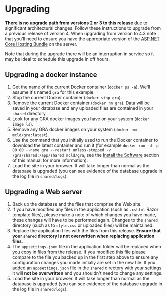 # Upgrading

**There is no upgrade path from versions 2 or 3 to this release** due to significant architectural changes. Follow these instructions to upgrade from a previous release of version 4. When upgrading from version to 4.3 note that you'll need to ensure you have the appropriate version of the [ASP.NET Core Hosting Bundle](https://docs.microsoft.com/en-us/aspnet/core/host-and-deploy/iis/?view=aspnetcore-6.0) on the server.

Note that during the upgrade there will be an interruption in service so it may be ideal to schedule this upgrade in off hours.

## Upgrading a docker instance

1. Get the name of the current Docker container (`docker ps -a`). We'll assume it's named `gra` for this example.
2. Stop the current Docker container (`docker stop gra`).
3. Remove the current Docker container (`docker rm gra`). Data will be saved in your database and any uploaded files are contained in your `shared` directory.
4. Look for any GRA docker images you have on your system (`docker image ls`).
5. Remove any GRA docker images on your system (`docker rmi mcld/gra:latest`).
6. Use the command that you initially used to run the Docker container to download the latest container and run it (for example `docker run -d -p 80:80 --name gra --restart unless-stopped -v /gra/shared:/app/shared mcld/gra`, see the [Install the Software](../install-the-software/#install-and-run-the-gra-in-docker) section of this manual for more information).
7. Load the site in your browser. It will take longer than normal as the database is upgraded (you can see evidence of the database upgrade in the log file in `shared/logs`).

## Upgrading a Web server

1. Back up the database and the files that comprise the Web site.
2. If you have modified any files in the application (such as `.cshtml` Razor template files), please make a note of which changes you have made, these changes will have to be performed again. Changes to the `shared` directory (such as to `style.css` or uploaded files) will be maintained.
3. Replace the application files with the files from this release. **Ensure that your `shared` directory is not overwritten when replacing application files**.
4. The `appsettings.json` file in the application folder will be replaced when you copy in files from the release. If you modified this file please compare to the file you backed up in the first step above to ensure any configuration changes you made initially are set in the new file. If you added an `appsettings.json` file in the `shared` directory with your settings it will **not be overwritten** and you shouldn't need to change any settings.
5. Load the site in your browser. It will take longer than normal as the database is upgraded (you can see evidence of the database upgrade in the log file in `shared/logs`).
